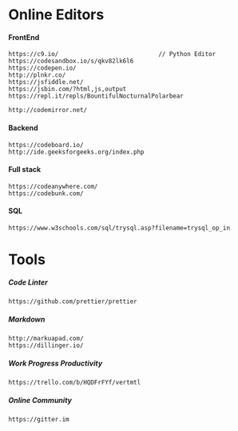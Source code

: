 # Online Editors

#### FrontEnd

```
https://c9.io/                            // Python Editor
https://codesandbox.io/s/qkv82lk6l6
https://codepen.io/
http://plnkr.co/
https://jsfiddle.net/
https://jsbin.com/?html,js,output
https://repl.it/repls/BountifulNocturnalPolarbear

http://codemirror.net/
```

#### Backend

```
https://codeboard.io/
http://ide.geeksforgeeks.org/index.php
```

#### Full stack

```
https://codeanywhere.com/
https://codebunk.com/
```

#### SQL

```
https://www.w3schools.com/sql/trysql.asp?filename=trysql_op_in
```

# Tools

##### Code Linter

```
https://github.com/prettier/prettier
```

##### Markdown

```
http://markuapad.com/
https://dillinger.io/
```

##### Work Progress Productivity

```
https://trello.com/b/HQDFrFYf/vertmtl
```

##### Online Community

```
https://gitter.im
```



